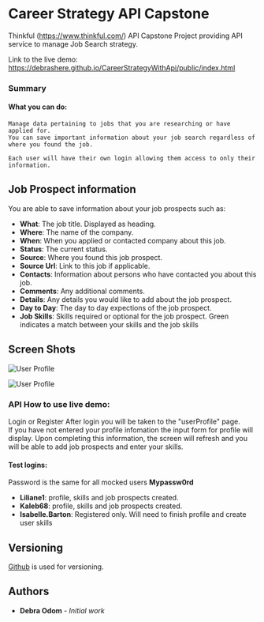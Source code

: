 # Career Strategy API Capstone

Thinkful (https://www.thinkful.com/) API Capstone Project providing API service to manage Job Search strategy.

Link to the live demo:  https://debrashere.github.io/CareerStrategyWithApi/public/index.html


### Summary

  #### What you can do: 
    Manage data pertaining to jobs that you are researching or have applied for.
    You can save important information about your job search regardless of where you found the job.

    Each user will have their own login allowing them access to only their information.

## Job Prospect information
You are able to save information about your job prospects such as:

* **What**: The job title. Displayed as heading.
* **Where**: The name of the company.
* **When**: When you applied or contacted company about this job.
* **Status**: The current status.
* **Source**: Where you found this job prospect.
* **Source Url**: Link to this job if applicable.
* **Contacts**: Information about persons who have contacted you about this job.
* **Comments**: Any additional comments.
* **Details**: Any details you would like to add about the job prospect.
* **Day to Day**: The day to day expections of the job prospect.
* **Job Skills**: Skills required or optional for the job prospect. Green indicates a match between your skills and the job skills

## Screen Shots

![User Profile ](https://raw.githubusercontent.com/debrashere/Documents/master/UserProfile1.png)

![User Profile ](https://raw.githubusercontent.com/debrashere/Documents/master/UserProfile3.png)


### API How to use live demo:
Login or Register
After login you will be taken to the "userProfile" page.  
If you have not entered your profile infomation the input form for profile will display.  Upon completing this information, the screen will refresh and you will be able to add job prospects and enter your skills.

#### Test logins:

  Password is the same for all mocked users **Mypassw0rd**
  * **Liliane1**: profile, skills and job prospects created.
  * **Kaleb68**: profile, skills and job prospects created.
  * **Isabelle.Barton**:  Registered only.  Will need to finish profile and create user skills


## Versioning

 [Github](https://github.com/) is used for versioning.

## Authors

* **Debra Odom** - *Initial work* 